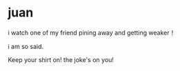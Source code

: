 # juan

i watch one of my friend  pining away and getting weaker！

i am so said.

Keep your shirt on! the joke's on you!

